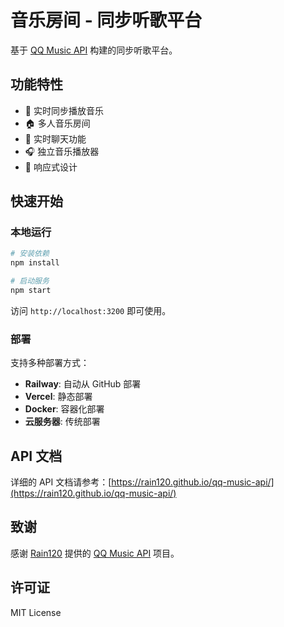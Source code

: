 # 音乐房间 - 同步听歌平台

基于 [QQ Music API](https://github.com/Rain120/qq-music-api) 构建的同步听歌平台。

## 功能特性

- 🎵 实时同步播放音乐
- 🏠 多人音乐房间
- 💬 实时聊天功能
- 🎧 独立音乐播放器
- 📱 响应式设计

## 快速开始

### 本地运行

```bash
# 安装依赖
npm install

# 启动服务
npm start
```

访问 `http://localhost:3200` 即可使用。

### 部署

支持多种部署方式：

- **Railway**: 自动从 GitHub 部署
- **Vercel**: 静态部署
- **Docker**: 容器化部署
- **云服务器**: 传统部署

## API 文档

详细的 API 文档请参考：[https://rain120.github.io/qq-music-api/](https://rain120.github.io/qq-music-api/)

## 致谢

感谢 [Rain120](https://github.com/Rain120) 提供的 [QQ Music API](https://github.com/Rain120/qq-music-api) 项目。

## 许可证

MIT License